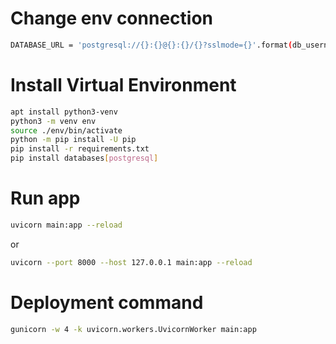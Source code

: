 Change env connection
===
```sh
DATABASE_URL = 'postgresql://{}:{}@{}:{}/{}?sslmode={}'.format(db_username,db_password, host_server, db_server_port, database_name, ssl_mode)
```

Install Virtual Environment
===
```sh
apt install python3-venv
python3 -m venv env
source ./env/bin/activate
python -m pip install -U pip
pip install -r requirements.txt
pip install databases[postgresql]
```

Run app
===
```sh
uvicorn main:app --reload
```
or
```sh
uvicorn --port 8000 --host 127.0.0.1 main:app --reload
```

Deployment command
===
```sh
gunicorn -w 4 -k uvicorn.workers.UvicornWorker main:app
```